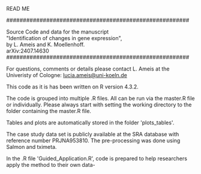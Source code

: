 READ ME

#######################################################

   Source Code and data for the manuscript           
   "Identification of changes in gene expression",   
   by L. Ameis and K. Moellenhoff.                   
   arXiv:2407.14630                                  
#######################################################

For questions, comments or details please contact L. Ameis at the Univeristy of Cologne: 
lucia.ameis@uni-koeln.de

This code as it is has been written on R version 4.3.2.

The code is grouped into multiple .R files. All can be run via the master.R file or individually. 
Please always start with setting the working directory to the folder containing the master.R file.

Tables and plots are automatically stored in the folder 'plots_tables'.

The case study data set is publicly available at the SRA database with reference number PRJNA953810. 
The pre-processing was done using Salmon and tximeta.

In the .R file 'Guided_Application.R', code is prepared to help researchers apply the method to their
own data-
